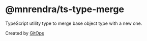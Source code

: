 # @mnrendra/ts-type-merge
TypeScript utility type to merge base object type with a new one.

Created by [GitOps](https://gitops.sh)
